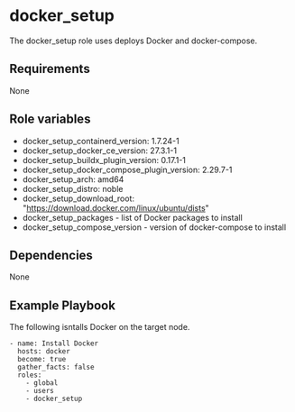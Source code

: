 docker_setup
======

The docker_setup role uses deploys Docker and docker-compose.

Requirements
------------

None

Role variables
--------------

- docker_setup_containerd_version: 1.7.24-1
- docker_setup_docker_ce_version: 27.3.1-1
- docker_setup_buildx_plugin_version: 0.17.1-1
- docker_setup_docker_compose_plugin_version: 2.29.7-1
- docker_setup_arch: amd64
- docker_setup_distro: noble
- docker_setup_download_root: "https://download.docker.com/linux/ubuntu/dists"
- docker_setup_packages - list of Docker packages to install
- docker_setup_compose_version - version of docker-compose to install

Dependencies
------------

None

Example Playbook
----------------

The following isntalls Docker on the target node.

    - name: Install Docker
      hosts: docker
      become: true
      gather_facts: false
      roles:
        - global
        - users
        - docker_setup
